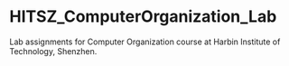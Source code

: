 # HITSZ_ComputerOrganization_Lab
Lab assignments for Computer Organization course at Harbin Institute of Technology, Shenzhen. 
